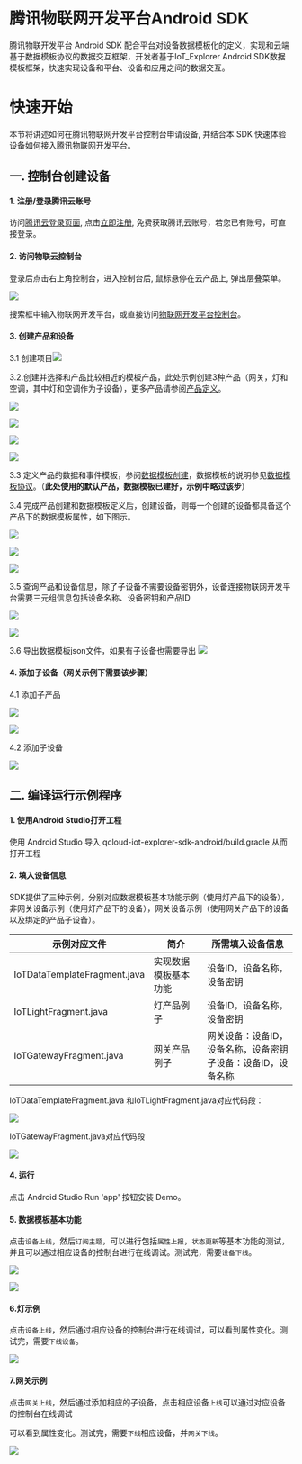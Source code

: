 # 腾讯物联网开发平台Android SDK
腾讯物联开发平台 Android SDK 配合平台对设备数据模板化的定义，实现和云端基于数据模板协议的数据交互框架，开发者基于IoT_Explorer Android SDK数据模板框架，快速实现设备和平台、设备和应用之间的数据交互。

# 快速开始
本节将讲述如何在腾讯物联网开发平台控制台申请设备, 并结合本 SDK 快速体验设备如何接入腾讯物联网开发平台。

## 一. 控制台创建设备

#### 1. 注册/登录腾讯云账号
访问[腾讯云登录页面](https://cloud.tencent.com/login?s_url=https%3A%2F%2Fcloud.tencent.com%2F), 点击[立即注册](https://cloud.tencent.com/register?s_url=https%3A%2F%2Fcloud.tencent.com%2F), 免费获取腾讯云账号，若您已有账号，可直接登录。

#### 2. 访问物联云控制台
登录后点击右上角控制台，进入控制台后, 鼠标悬停在云产品上, 弹出层叠菜单。

![](https://main.qcloudimg.com/raw/ec85d26d1dbef9c90c4a2462f3204403.jpg
)

搜索框中输入物联网开发平台，或直接访问[物联网开发平台控制台](https://console.cloud.tencent.com/iotexplorer)。

#### 3. 创建产品和设备

3.1 创建项目![](https://main.qcloudimg.com/raw/68b086b04d78339d336db8494b1b1033.jpg)

3.2.创建并选择和产品比较相近的模板产品，此处示例创建3种产品（网关，灯和空调，其中灯和空调作为子设备），更多产品请参阅[产品定义](https://cloud.tencent.com/document/product/1081/34739?!preview&!editLang=zh)。

![](https://main.qcloudimg.com/raw/82d66efc51c9b5d598231c198eed28aa.jpg)

![](https://main.qcloudimg.com/raw/6ec31ad280be850aaf4f5c8308647141.jpg)

![](https://main.qcloudimg.com/raw/694bbe63521ef4f4730eb89d151ed164.jpg)

![](https://main.qcloudimg.com/raw/7d1da93fffe9e0aa5f72a8b48e18b710.jpg)

3.3 定义产品的数据和事件模板，参阅[数据模板创建](https://cloud.tencent.com/document/product/1081/34739?!preview&!editLang=zh#.E6.95.B0.E6.8D.AE.E6.A8.A1.E6.9D.BF)，数据模板的说明参见[数据模板协议](https://cloud.tencent.com/document/product/1081/34916?!preview&!editLang=zh)。（**此处使用的默认产品，数据模板已建好，示例中略过该步**）

3.4 完成产品创建和数据模板定义后，创建设备，则每一个创建的设备都具备这个产品下的数据模板属性，如下图示。

![](https://main.qcloudimg.com/raw/7d05e54fdaf8520c481f375456298257.jpg)

![](https://main.qcloudimg.com/raw/2adee7ee3b7dba94326b96316020755f.jpg)

![](https://main.qcloudimg.com/raw/43201a6ceba57ce8e21381a340c0abfc.jpg)

3.5 查询产品和设备信息，除了子设备不需要设备密钥外，设备连接物联网开发平台需要三元组信息包括设备名称、设备密钥和产品ID

![](https://main.qcloudimg.com/raw/a4f19b2bcaef9f348b24bef35dcab8dc.jpg)

![](https://main.qcloudimg.com/raw/c49b49888af552f29820a3ae1381cf9d.jpg)

3.6 导出数据模板json文件，如果有子设备也需要导出
![](https://main.qcloudimg.com/raw/b0a65a222d1911d71c5893755ede611b.jpg)

#### 4. 添加子设备（网关示例下需要该步骤）

4.1 添加子产品

![](https://main.qcloudimg.com/raw/f0caff57f2ada4bcbd0593344c2b8edd.jpg)

![](https://main.qcloudimg.com/raw/8448010dceb40e792c3fa89d00171448.png)

4.2 添加子设备

![](https://main.qcloudimg.com/raw/782b89420533a3f132304c6e36f1fd56.jpg)

## 二. 编译运行示例程序

#### 1. 使用Android Studio打开工程
使用 Android Studio 导入 qcloud-iot-explorer-sdk-android/build.gradle 从而打开工程

#### 2. 填入设备信息

SDK提供了三种示例，分别对应数据模板基本功能示例（使用灯产品下的设备），非网关设备示例（使用灯产品下的设备），网关设备示例（使用网关产品下的设备以及绑定的产品子设备）。

| 示例对应文件                 | 简介                 | 所需填入设备信息                                             |
| ---------------------------- | -------------------- | ------------------------------------------------------------ |
| IoTDataTemplateFragment.java | 实现数据模板基本功能 | 设备ID，设备名称，设备密钥                                   |
| IoTLightFragment.java        | 灯产品例子           | 设备ID，设备名称，设备密钥                                   |
| IoTGatewayFragment.java      | 网关产品例子         | 网关设备：设备ID，设备名称，设备密钥<br />子设备：设备ID，设备名称 |

IoTDataTemplateFragment.java  和IoTLightFragment.java对应代码段：

![](https://main.qcloudimg.com/raw/6933b83d0a7af12558ca749922a3d0b7.jpg)

IoTGatewayFragment.java对应代码段

![](https://main.qcloudimg.com/raw/fcbf3f04b24e0bdee9c1238365770ecb.jpg)

#### 4. 运行
点击 Android Studio Run 'app' 按钮安装 Demo。

#### 5. 数据模板基本功能

点击`设备上线`，然后`订阅主题`，可以进行包括`属性上报`，`状态更新`等基本功能的测试，并且可以通过相应设备的控制台进行在线调试。测试完，需要`设备下线`。

![](https://main.qcloudimg.com/raw/f39f0086c460e6a69e31dff799699e8a.jpg)

![](https://main.qcloudimg.com/raw/a2563026883b1af1555668c3e196d1af.jpg)

#### 6.灯示例

点击`设备上线`，然后通过相应设备的控制台进行在线调试，可以看到属性变化。测试完，需要`下线设备`。

![](https://main.qcloudimg.com/raw/bfb53d1431e30ad4eac419b1348fb119.jpg)

#### 7.网关示例

点击`网关上线`，然后通过添加相应的子设备，点击相应设备`上线`可以通过对应设备的控制台在线调试

可以看到属性变化。测试完，需要`下线`相应设备，并`网关下线`。

![](https://main.qcloudimg.com/raw/5aff99be6b1fdadaf2d57380eaf926f3.jpg)
